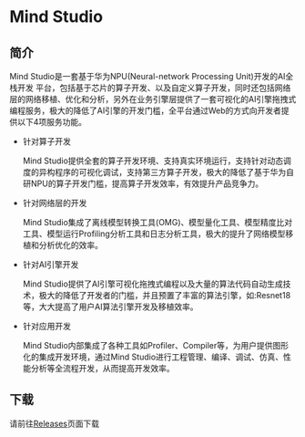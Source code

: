 # Mind Studio

## 简介

Mind Studio是一套基于华为NPU(Neural-network Processing Unit)开发的AI全栈开发 平台，包括基于芯片的算子开发、以及自定义算子开发，同时还包括网络层的网络移植、优化和分析，另外在业务引擎层提供了一套可视化的AI引擎拖拽式编程服务，极大的降低了AI引擎的开发门槛，全平台通过Web的方式向开发者提供以下4项服务功能。

* 针对算子开发
  
  Mind Studio提供全套的算子开发环境、支持真实环境运行，支持针对动态调度的异构程序的可视化调试，支持第三方算子开发，极大的降低了基于华为自研NPU的算子开发门槛，提高算子开发效率，有效提升产品竞争力。
  
* 针对网络层的开发
  
  Mind Studio集成了离线模型转换工具(OMG)、模型量化工具、模型精度比对工具、模型运行Profiling分析工具和日志分析工具，极大的提升了网络模型移植和分析优化的效率。
  
* 针对AI引擎开发
  
  Mind Studio提供了AI引擎可视化拖拽式编程以及大量的算法代码自动生成技术，极大的降低了开发者的门槛，并且预置了丰富的算法引擎，如:Resnet18等，大大提高了用户AI算法引擎开发及移植效率。
 
* 针对应用开发
  
  Mind Studio内部集成了各种工具如Profiler、Compiler等，为用户提供图形化的集成开发环境，通过Mind Studio进行工程管理、编译、调试、仿真、性能分析等全流程开发，从而提高开发效率。

## 下载

请前往[Releases](https://github.com/huaweiatlas/MindStudio/releases)页面下载
